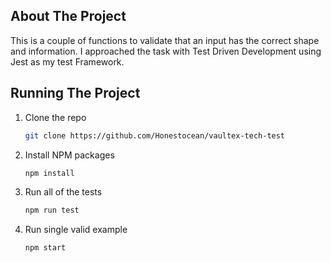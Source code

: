 ## About The Project

This is a couple of functions to validate that an input has the correct shape and information. I approached the task with Test Driven Development using Jest as my test Framework.

## Running The Project

1. Clone the repo
   ```sh
   git clone https://github.com/Honestocean/vaultex-tech-test
   ```
2. Install NPM packages
   ```sh
   npm install
   ```
3. Run all of the tests
   ```sh
   npm run test
   ```
4. Run single valid example
   ```sh
   npm start
   ```
